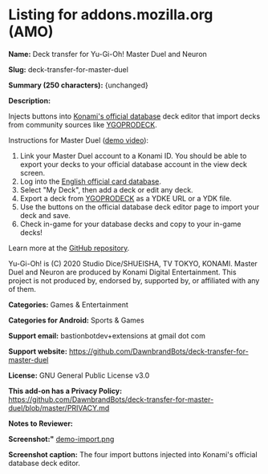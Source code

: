 # Listing for addons.mozilla.org (AMO)

**Name:** Deck transfer for Yu-Gi-Oh! Master Duel and Neuron

**Slug:** deck-transfer-for-master-duel

**Summary (250 characters):** {unchanged}

**Description:**

Injects buttons into <a href="https://www.db.yugioh-card.com/yugiohdb/?request_locale=en">Konami's official database</a> deck editor that import decks from community sources like <a href="https://ygoprodeck.com">YGOPRODECK</a>.

Instructions for Master Duel (<a href="https://www.youtube.com/watch?v=ImBRD6fM5Og&utm_source=firefox">demo video</a>):

<ol>
<li>Link your Master Duel account to a Konami ID. You should be able to export your decks to your official database account in the view deck screen.</li>
<li>Log into the <a href="https://www.db.yugioh-card.com/yugiohdb/?request_locale=en">English official card database</a>.</li>
<li>Select "My Deck", then add a deck or edit any deck.</li>
<li>Export a deck from <a href="https://ygoprodeck.com">YGOPRODECK</a> as a YDKE URL or a YDK file.</li>
<li>Use the buttons on the official database deck editor page to import your deck and save.</li>
<li>Check in-game for your database decks and copy to your in-game decks!</li>
</ol>
Learn more at the <a href="https://github.com/DawnbrandBots/deck-transfer-for-master-duel">GitHub repository</a>.

Yu-Gi-Oh! is (C) 2020 Studio Dice/SHUEISHA, TV TOKYO, KONAMI.
Master Duel and Neuron are produced by Konami Digital Entertainment.
This project is not produced by, endorsed by, supported by, or affiliated with any of them.

**Categories:** Games & Entertainment

**Categories for Android:** Sports & Games

**Support email:** bastionbotdev+extensions at gmail dot com

**Support website:** https://github.com/DawnbrandBots/deck-transfer-for-master-duel

**License:** GNU General Public License v3.0

**This add-on has a Privacy Policy:** https://github.com/DawnbrandBots/deck-transfer-for-master-duel/blob/master/PRIVACY.md

**Notes to Reviewer:**

**Screenshot:"** [demo-import.png](./demo-import.png)

**Screenshot caption:** The four import buttons injected into Konami's official database deck editor.
